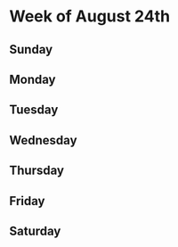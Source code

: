 # Week of August 24th
## Sunday
## Monday
## Tuesday
## Wednesday
## Thursday
## Friday
## Saturday
